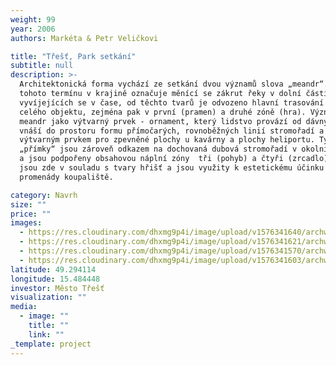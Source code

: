 ```yaml
---
weight: 99
year: 2006
authors: Markéta & Petr Veličkovi

title: "Třešť, Park setkání"
subtitle: null
description: >-
  Architektonická forma vychází ze setkání dvou významů slova „meandr“. Význam
  tohoto termínu v krajině označuje měnící se zákrut řeky v dolní části toků
  vyvíjejících se v čase, od těchto tvarů je odvozeno hlavní trasování v rámci
  celého objektu, zejména pak v první (pramen) a druhé zóně (hra). Význam slova
  meandr jako výtvarný prvek - ornament, který lidstvo provází od dávných dob,
  vnáší do prostoru formu přímočarých, rovnoběžných linií stromořadí a stává se
  výtvarným prvkem pro zpevněné plochy u kavárny a plochy heliportu. Tyto
  „přímky“ jsou zároveň odkazem na dochovaná dubová stromořadí v okolní krajině
  a jsou podpořeny obsahovou náplní zóny  tři (pohyb) a čtyři (zrcadlo). Přímky
  jsou zde v souladu s tvary hřišť a jsou využity k estetickému účinku v rámci
  promenády koupaliště.

category: Navrh
size: ""
price: ""
images:
  - https://res.cloudinary.com/dhxmg9p4i/image/upload/v1576341640/archweb/PARK_2B_a8qydt.jpg
  - https://res.cloudinary.com/dhxmg9p4i/image/upload/v1576341621/archweb/PARK_2A_hlepmc.jpg
  - https://res.cloudinary.com/dhxmg9p4i/image/upload/v1576341570/archweb/PARK_poster2A_e51whs.jpg
  - https://res.cloudinary.com/dhxmg9p4i/image/upload/v1576341603/archweb/PARK_poster2B_ywd5dg.jpg
latitude: 49.294114
longitude: 15.484448
investor: Město Třešť
visualization: ""
media:
  - image: ""
    title: ""
    link: ""
_template: project
---
```

